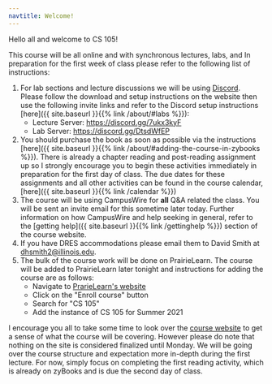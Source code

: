 ```yaml
---
navtitle: Welcome!
---
```


Hello all and welcome to CS 105!

This course will be all online and with synchronous lectures, labs, and  In preparation for the first week of class please refer to the following list of instructions:

1. For lab sections and lecture discussions we will be using [Discord](https://discord.com/). Please follow the download and setup instructions on the website then use the following invite links and refer to the Discord setup instructions [here]({{ site.baseurl }}{{% link /about/#labs %}}):
    * Lecture Server: https://discord.gg/7ukx3kyF
    * Lab Server: https://discord.gg/DtsdWfEP
2. You should purchase the book as soon as possible via the instructions [here]({{ site.baseurl }}{{% link /about/#adding-the-course-in-zybooks %}}). There is already a chapter reading and post-reading assignment up so I strongly encourage you to begin these activities immediately in preparation for the first day of class. The due dates for these assignments and all other activities can be found in the course calendar, [here]({{ site.baseurl }}{{% link /calendar %}})
3. The course will be using CampusWire for **all** Q&A related the class. You will be sent an invite email for this sometime later today. Further information on how CampusWire and help seeking in general, refer to the [getting help]({{ site.baseurl }}{{% link /gettinghelp %}}) section of the course website.
4. If you have DRES accommodations please email them to David Smith at dhsmith2@illinois.edu.
5. The bulk of the course work will be done on PrairieLearn. The course will be added to PrairieLearn later tonight and instructions for adding the course are as follows:
    * Navigate to [PrarieLearn's website](https://www.prairielearn.org/)
    * Click on the "Enroll course" button
    * Search for "CS 105"
    * Add the instance of CS 105 for Summer 2021

I encourage you all to take some time to look over the [course website](https://pages.github-dev.cs.illinois.edu/dhsmith2/cs-105-summer-2021/) to get a sense of what the course will be covering. However please do note that nothing on the site is considered finalized until Monday. We will be going over the course structure and expectation more in-depth during the first lecture. For now, simply focus on completing the first reading activity, which is already on zyBooks and is due the second day of class.

